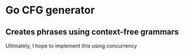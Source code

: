 # Go CFG generator
## Creates phrases using context-free grammars

Ultimately, I hope to implement this using concurrency